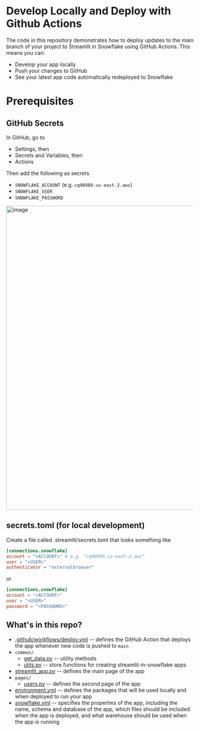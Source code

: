 # Develop Locally and Deploy with Github Actions

The code in this repository demonstrates how to deploy updates to the main branch of your project to Streamlit in Snowflake using GitHub Actions. This means you can:
* Develop your app locally
* Push your changes to GitHub
* See your latest app code automatically redeployed to Snowflake


# Prerequisites

## GitHub Secrets

In GitHub, go to
- Settings, then
-  Secrets and Variables, then
- Actions

Then add the following as secrets

* `SNOWFLAKE_ACCOUNT` (e.g. `cq90989.us-east-2.aws`)
* `SNOWFLAKE_USER`
* `SNOWFLAKE_PASSWORD`

<img width="816" alt="image" src="https://github.com/sfc-gh-zblackwood/gha-deploy/assets/102999810/c97ee8f6-9061-48f8-be17-f31c0da84b16">

## secrets.toml (for local development)

Create a file called .streamlit/secrets.toml that looks something like

```toml
[connections.snowflake]
account = "<ACCOUNT>" # e.g. "cq90989.us-east-2.aws"
user = "<USER>"
authenticator = "externalbrowser"
```

or

```toml
[connections.snowflake]
account = "<ACCOUNT>"
user = "<USER>"
password = "<PASSWORD>"
```

## What's in this repo?

* [.github/workflows/deploy.yml](.github/workflows/deploy.yml) -- defines the GitHub Action that deploys the app whenever new code is pushed to `main`
* `common/`
    * [get_data.py](common/get_data.py) -- utility methods
    * [utils.py](common/utils.py) -- store functions for creating streamlit-in-snowflake apps
* [streamlit_app.py](streamlit_app.py) -- defines the main page of the app
* `pages/`
    * [users.py](pages/users.py) -- defines the second page of the app
* [environment.yml](environment.yml) -- defines the packages that will be used locally and when deployed to run your app
* [snowflake.yml](snowflake.yml) -- specifies the properties of the app, including the name, schema and database of the app, which files should be included when the app is deployed, and what warehouse should be used when the app is running
